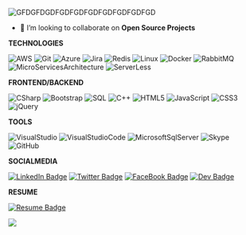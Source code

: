 
![GFDGFDGDFGDFGDFGDFGDFGDFGDFGD](https://github.com/arsam31/arsam31/blob/main/arsam1.gif)

- 👯 I’m looking to collaborate on **Open Source Projects**

**TECHNOLOGIES**

![AWS](https://img.shields.io/badge/-AWS-000?&logo=Amazon-AWS&logoColor=FF9900)
![Git](https://img.shields.io/badge/-Git-000?&logo=git)
![Azure](https://img.shields.io/badge/-Azure-000?&logo=azure-devops&logoColor=0078D7)
![Jira](https://img.shields.io/badge/-Jira-000?&logo=jira-software)
![Redis](https://img.shields.io/badge/-Redis-000?&logo=redis&logoColor=DC382D)
![Linux](https://img.shields.io/badge/-Linux-000?&logo=linux)
![Docker](https://img.shields.io/badge/-Docker-000?&logo=Docker&logoColor=2496ED)
![RabbitMQ](https://img.shields.io/badge/-RabbitMQ-000?&logo=Rabbitmq&logoColor=FF6600)
![MicroServicesArchitecture](https://img.shields.io/badge/-MicroservicesArchitecture-000?&logo=micro:bit&logoColor=00ED00)
![ServerLess](https://img.shields.io/badge/-ServerLess-000?&logo=serverless&logoColor=FD5750)

**FRONTEND/BACKEND**

![CSharp](https://img.shields.io/badge/-CSharp-000?&logo=c-sharp&logoColor=239120)
![Bootstrap](https://img.shields.io/badge/-Bootstrap-000?&logo=bootstrap&logoColor=563D7C)
![SQL](https://img.shields.io/badge/-SQL-000?&logo=MySQL)
![C++](https://img.shields.io/badge/-C++-000?&logo=c%2b%2b&logoColor=00599C)
![HTML5](https://img.shields.io/badge/-HTML5-000?&logo=html5&logoColor=E34F26)
![JavaScript](https://img.shields.io/badge/-JavaScript-000?&logo=JavaScript)
![CSS3](https://img.shields.io/badge/-CSS3-000?&logo=html5&logoColor=1572B6)
![jQuery](https://img.shields.io/badge/-jQuery-000?&logo=jQuery&logoColor=0769AD)

**TOOLS**

![VisualStudio](https://img.shields.io/badge/-VisualStudio-000?&logo=visual-studio&logoColor=5C2D91)
![VisualStudioCode](https://img.shields.io/badge/-VisualStudioCode-000?&logo=visual-studio-code&logoColor=007ACC)
![MicrosoftSqlServer](https://img.shields.io/badge/-MicrosoftSqlServer-000?&logo=microsoft-sql-server&logoColor=CC2927)
![Skype](https://img.shields.io/badge/-Skype-000?&logo=Skype&logoColor=00AFF0)
![GitHub](https://img.shields.io/badge/-GitHub-000?&logo=Github&logoColor=181717)

**SOCIALMEDIA**

[![LinkedIn Badge](https://img.shields.io/badge/-LinkedIn(LetsConnect)-000?&logo=LinkedIn&logoColor=0077B5&link=https://linkedin.com/in/arsamrahmaan/)](https://linkedin.com/in/arsamrahmaan/)
[![Twitter Badge](https://img.shields.io/badge/-Twitter-000?&logo=Twitter&logoColor=1DA1F2&link=https://twitter.com/arsamrahmaan31)](https://twitter.com/arsamrahmaan31)
[![FaceBook Badge](https://img.shields.io/badge/-FaceBook-000?&logo=facebook&logoColor=1877F2&link=https://facebook.com/arsamrahmaan31)](https://facebook.com/arsamrahmaan31)
[![Dev Badge](https://img.shields.io/badge/-Dev.to-000?&logo=dev.to&logoColor=0A0A0A&link=https://dev.to/arsam31)](https://facebook.com/arsam31)

**RESUME**

[![Resume Badge](https://img.shields.io/badge/-MyResume-000?&logo=abb-robotstudio&logoColor=FF9E0F&link=https://drive.google.com/file/d/1otmBzbPAb9-I0drOY8X_N-BuVmjMCk8h/view?usp=sharing)](https://drive.google.com/file/d/1otmBzbPAb9-I0drOY8X_N-BuVmjMCk8h/view?usp=sharing)
<!-- wi*quL3fcV -->

<!--**Other projects**

<!--[![Overwatch](https://img.shields.io/badge/-📊 Overwatch-000?)](https://github.com/adamalston/Overwatch)
[![Clean My Mac](https://img.shields.io/badge/-🧼 Clean My Mac-000?)](https://github.com/adamalston/Clean-My-Mac)
[![SMTP](https://img.shields.io/badge/-📮 SMTP-000?)](https://github.com/adamalston/SMTP)
[![Network Tools](https://img.shields.io/badge/-🌐 Network Tools-000?)](https://github.com/adamalston/Network-Tools)
[![Cache Simulator](https://img.shields.io/badge/-🕹️ Cache Simulator-000?)](https://github.com/adamalston/CacheSimulator)
[![RGB Text Colorizer](https://img.shields.io/badge/-🌈 RGB Text Colorizer-000?)](https://github.com/adamalston/rgbTextColorizer)-->

<!--[![Arsam's github stats](https://github-readme-stats.vercel.app/api?username=arsam31)](https://github.com/arsam31)-->
  <img src="https://github-readme-stats.vercel.app/api?username=arsam31&show_icons=true&theme=blue-green">
  


